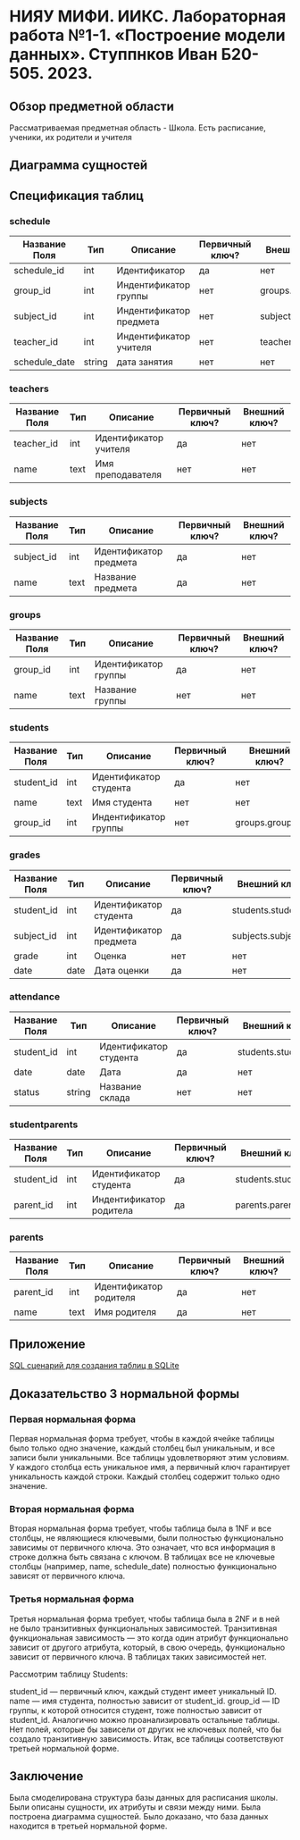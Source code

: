 # НИЯУ МИФИ. ИИКС. Лабораторная работа №1-1. «Построение модели данных». Ступпнков Иван Б20-505. 2023.
## Обзор предметной области

Рассматриваемая предметная область - Школа. Есть расписание, ученики, их родители и учителя

## Диаграмма сущностей


## Спецификация таблиц

### schedule

| Название Поля | Тип | Описание | Первичный ключ? | Внешний ключ? |
| --- | --- | --- | --- | --- |
| schedule_id | int | Идентификатор | да | нет |
| group_id | int | Индентификатор группы | нет | groups.group_id |
| subject_id | int | Индентификатор предмета | нет | subjects.subject_id |
| teacher_id | int | Индентификатор учителя | нет | teachers.teacher_id |
| schedule_date | string | дата занятия | нет | нет |

### teachers

| Название Поля | Тип | Описание | Первичный ключ? | Внешний ключ? |
| --- | --- | --- | --- | --- |
| teacher_id | int | Идентификатор учителя | да | нет |
| name | text | Имя преподавателя | нет | нет |

### subjects

| Название Поля | Тип | Описание | Первичный ключ? | Внешний ключ? |
| --- | --- | --- | --- | --- |
| subject_id | int | Идентификатор предмета | да | нет |
| name | text | Название предмета | да | нет |

### groups

| Название Поля | Тип | Описание | Первичный ключ? | Внешний ключ? |
| --- | --- | --- | --- | --- |
| group_id | int | Идентификатор группы | да | нет |
| name | text | Название группы | нет | нет |

### students

| Название Поля | Тип | Описание | Первичный ключ? | Внешний ключ? |
| --- | --- | --- | --- | --- |
| student_id | int | Идентификатор студента | да | нет |
| name | text | Имя студента | нет | нет |
| group_id | int | Индентификатор группы | нет | groups.group_id |

### grades

| Название Поля | Тип | Описание | Первичный ключ? | Внешний ключ? |
| --- | --- | --- | --- | --- |
| student_id | int | Идентификатор студента| да | students.student_id |
| subject_id | int | Идентификатор предмета | да | subjects.subject_id |
| grade | int | Оценка | нет | нет |
| date | date | Дата оценки | да | нет |

### attendance

| Название Поля | Тип | Описание | Первичный ключ? | Внешний ключ? |
| --- | --- | --- | --- | --- |
| student_id | int | Идентификатор студента | да | students.student_id |
| date | date | Дата | да | нет |
| status | string | Название склада | нет | нет |

### studentparents

| Название Поля | Тип | Описание | Первичный ключ? | Внешний ключ? |
| --- | --- | --- | --- | --- |
| student_id | int | Идентификатор студента | да | students.student_id |
| parent_id | int | Индентификатор родитела | да | parents.parent_id |

### parents

| Название Поля | Тип | Описание | Первичный ключ? | Внешний ключ? |
| --- | --- | --- | --- | --- |
| parent_id | int | Идентификатор родителя | да | нет |
| name | text | Имя родителя | да | нет |




## Приложение
[SQL сценарий для создания таблиц в SQLite](./db.sql)

## Доказательство 3 нормальной формы

### Первая нормальная форма

Первая нормальная форма требует, чтобы в каждой ячейке таблицы было только одно значение, каждый столбец был уникальным, и все записи были уникальными. Все таблицы удовлетворяют этим условиям. У каждого столбца есть уникальное имя, а первичный ключ гарантирует уникальность каждой строки. Каждый столбец содержит только одно значение.

### Вторая нормальная форма

Вторая нормальная форма требует, чтобы таблица была в 1NF и все столбцы, не являющиеся ключевыми, были полностью функционально зависимы от первичного ключа. Это означает, что вся информация в строке должна быть связана с ключом. В таблицах все не ключевые столбцы (например, name, schedule_date) полностью функционально зависят от первичного ключа.

### Третья нормальная форма

Третья нормальная форма требует, чтобы таблица была в 2NF и в ней не было транзитивных функциональных зависимостей. Транзитивная функциональная зависимость — это когда один атрибут функционально зависит от другого атрибута, который, в свою очередь, функционально зависит от первичного ключа. В таблицах таких зависимостей нет.

Рассмотрим таблицу Students:

student_id — первичный ключ, каждый студент имеет уникальный ID.
name — имя студента, полностью зависит от student_id.
group_id — ID группы, к которой относится студент, тоже полностью зависит от student_id.
Аналогично можно проанализировать остальные таблицы. Нет полей, которые бы зависели от других не ключевых полей, что бы создало транзитивную зависимость. Итак, все таблицы соответствуют третьей нормальной форме.

## Заключение
Была смоделирована структура базы данных для расписания школы. Были описаны сущности, их атрибуты и связи между ними. Была построена диаграмма сущностей. Было доказано, что база данных находится в третьей нормальной форме. 
